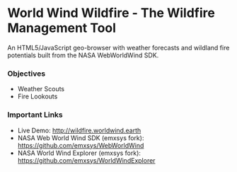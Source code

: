 # World Wind Wildfire - The Wildfire Management Tool
An HTML5/JavaScript geo-browser with weather forecasts and wildland fire potentials built from the NASA WebWorldWind SDK.

### Objectives
- Weather Scouts
- Fire Lookouts


### Important Links
- Live Demo: http://wildfire.worldwind.earth
- NASA Web World Wind SDK (emxsys fork): https://github.com/emxsys/WebWorldWind
- NASA World Wind Explorer (emxsys fork): https://github.com/emxsys/WorldWindExplorer
